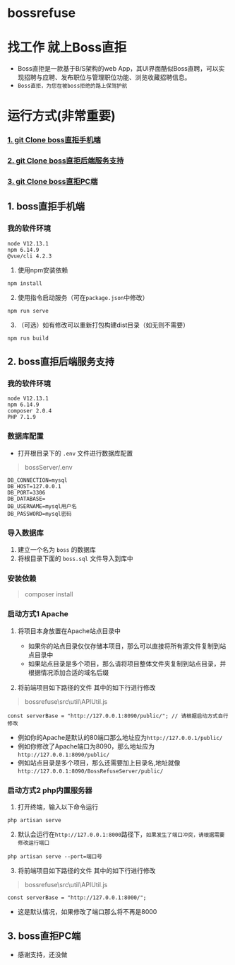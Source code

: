 # bossrefuse
# 找工作 就上Boss直拒

* Boss直拒是一款基于B/S架构的web App，其UI界面酷似Boss直聘，可以实现招聘与应聘、发布职位与管理职位功能、浏览收藏招聘信息。
* `Boss直拒，为您在被boss拒绝的路上保驾护航`

# 运行方式(非常重要)

### [1. git Clone boss直拒手机端](https://github.com/abo1007/BossRefuseWebApp)

### [2. git Clone boss直拒后端服务支持](https://github.com/abo1007/BossRefuseServer)

### [3. git Clone boss直拒PC端](https://github.com/abo1007/BossRefuseWebApp)

## 1. boss直拒手机端

### 我的软件环境

```
node V12.13.1
npm 6.14.9
@vue/cli 4.2.3
```

1. 使用npm安装依赖

```
npm install
```

2. 使用指令启动服务（可在`package.json`中修改）

```
npm run serve
```

3. （可选）如有修改可以重新打包构建dist目录（如无则不需要）

```
npm run build
```

## 2. boss直拒后端服务支持

### 我的软件环境

```
node V12.13.1
npm 6.14.9
composer 2.0.4
PHP 7.1.9
```

### 数据库配置

* 打开根目录下的 `.env` 文件进行数据库配置

> bossServer/.env

```
DB_CONNECTION=mysql
DB_HOST=127.0.0.1
DB_PORT=3306 
DB_DATABASE=
DB_USERNAME=mysql用户名
DB_PASSWORD=mysql密码
```

### 导入数据库

1. 建立一个名为 `boss` 的数据库
2. 将根目录下面的 `boss.sql` 文件导入到库中

### 安装依赖

> composer install

### 启动方式1 Apache

1. 将项目本身放置在Apache站点目录中
	* 如果你的站点目录仅仅存储本项目，那么可以直接将所有源文件复制到站点目录中
	* 如果站点目录是多个项目，那么请将项目整体文件夹复制到站点目录，并根据情况添加合适的域名后缀


2. 将前端项目如下路径的文件 其中的如下行进行修改

> bossrefuse\src\util\APIUtil.js

```
const serverBase = "http://127.0.0.1:8090/public/"; // 请根据启动方式自行修改
```

* 例如你的Apache是默认的80端口那么地址应为`http://127.0.0.1/public/`
* 例如你修改了Apache端口为8090，那么地址应为`http://127.0.0.1:8090/public/`
* 例如站点目录是多个项目，那么还需要加上目录名,地址就像`http://127.0.0.1:8090/BossRefuseServer/public/`

### 启动方式2 php内置服务器

1. 打开终端，输入以下命令运行

```
php artisan serve
```

2. 默认会运行在`http://127.0.0.1:8000`路径下，`如果发生了端口冲突，请根据需要修改运行端口`

```
php artisan serve --port=端口号
```


3. 将前端项目如下路径的文件 其中的如下行进行修改

> bossrefuse\src\util\APIUtil.js

```
const serverBase = "http://127.0.0.1:8000/";
```
* 这是默认情况，如果修改了端口那么将不再是8000

## 3. boss直拒PC端

* 感谢支持，还没做
